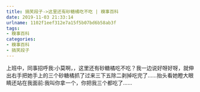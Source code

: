 ```yaml
---
title: 搞笑段子->这里还有砂糖橘吃不吃 | 糗事百科
date: 2019-11-03 21:33:14
urlname: 1102f1eef312e7a15f5b07bd6b58ab3f
tags: 
- 糗事百科
categories:
- 糗事百科
- 搞笑段子
---
```

上班中，同事招呼我:小莫啊，，这里还有砂糖橘吃不吃？我一边说好呀好呀，就伸出右手把她手上的三个砂糖橘抓了过来三下五除二剥掉吃完了……抬头看她瞪大眼睛还站在我面前:我叫你拿一个，你把我三个都吃了……


